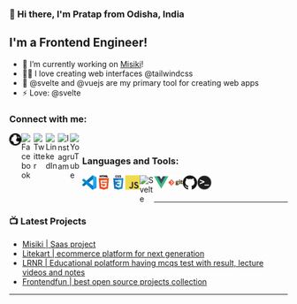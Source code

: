 ### 👋 Hi there, I'm Pratap from Odisha, India 

## I'm a Frontend Engineer!
- 🔭 I’m currently working on [Misiki](https://misiki.tech/)!
- 👨‍💻 I love creating web interfaces @tailwindcss
- 🧰 @svelte and @vuejs are my primary tool for creating web apps
- ⚡ Love: @svelte

### Connect with me:

[<img align="left" alt="Github" width="22px" src="https://raw.githubusercontent.com/iconic/open-iconic/master/svg/globe.svg" />][github]
[<img align="left" alt="Facebook" width="22px" src="https://cdn.jsdelivr.net/npm/simple-icons@v3/icons/facebook.svg" />][facebook]
[<img align="left" alt="Twitter" width="22px" src="https://cdn.jsdelivr.net/npm/simple-icons@v3/icons/twitter.svg" />][twitter]
[<img align="left" alt="LinkedIn" width="22px" src="https://cdn.jsdelivr.net/npm/simple-icons@v3/icons/linkedin.svg" />][linkedin]
[<img align="left" alt="Instagram" width="22px" src="https://cdn.jsdelivr.net/npm/simple-icons@v3/icons/instagram.svg" />][instagram]
[<img align="left" alt="YouTube" width="22px" src="https://cdn.jsdelivr.net/npm/simple-icons@v3/icons/youtube.svg" />][youtube]

<br />

### Languages and Tools:

[<img align="left" alt="Visual Studio Code" width="26px" src="https://raw.githubusercontent.com/github/explore/80688e429a7d4ef2fca1e82350fe8e3517d3494d/topics/visual-studio-code/visual-studio-code.png" />][website]
[<img align="left" alt="HTML5" width="26px" src="https://raw.githubusercontent.com/github/explore/80688e429a7d4ef2fca1e82350fe8e3517d3494d/topics/html/html.png" />][website]
[<img align="left" alt="CSS3" width="26px" src="https://raw.githubusercontent.com/github/explore/80688e429a7d4ef2fca1e82350fe8e3517d3494d/topics/css/css.png" />][website]
[<img align="left" alt="JavaScript" width="26px" src="https://raw.githubusercontent.com/github/explore/80688e429a7d4ef2fca1e82350fe8e3517d3494d/topics/javascript/javascript.png" />][website]
[<img align="left" alt="Svelte" width="26px" src="https://icons8.com/icon/Mm35TzLKahiF/svelte.png" />][website]
[<img align="left" alt="Vue" width="26px" src="https://raw.githubusercontent.com/github/explore/80688e429a7d4ef2fca1e82350fe8e3517d3494d/topics/vue/vue.png" />][website]
[<img align="left" alt="Git" width="26px" src="https://raw.githubusercontent.com/github/explore/80688e429a7d4ef2fca1e82350fe8e3517d3494d/topics/git/git.png" />][website]
[<img align="left" alt="GitHub" width="26px" src="https://raw.githubusercontent.com/github/explore/78df643247d429f6cc873026c0622819ad797942/topics/github/github.png" />][website]
[<img align="left" alt="HTML5" width="26px" src="https://raw.githubusercontent.com/github/explore/80688e429a7d4ef2fca1e82350fe8e3517d3494d/topics/terminal/terminal.png" />][website]

<br />
<br />

---

### 📺 Latest Projects

<!-- PROJECTS:START -->
- [Misiki | Saas project](https://misiki.io/)
- [Litekart | ecommerce platform for next generation](https://www.litekart.in/)
- [LRNR | Educational polatform having mcqs test with result, lecture videos and notes](https://www.lrnrr.in/)
- [Frontendfun | best open source projects collection](https://www.frontendfun.com/)
<!-- PROJECTS:END -->

---
[website]: https://misiki.tech/
[github]: https://github.com/pratapmaharana
[facebook]: https://www.facebook.com/pratapchandra.maharana.37
[twitter]: https://twitter.com/pratap_mahar
[linkedin]: https://www.linkedin.com/in/pratap-chandra-maharana-63bb42169/
[instagram]: https://www.instagram.com/pratap.kritic/
[youtube]: https://youtu.be/Wc4pduAAKnA
